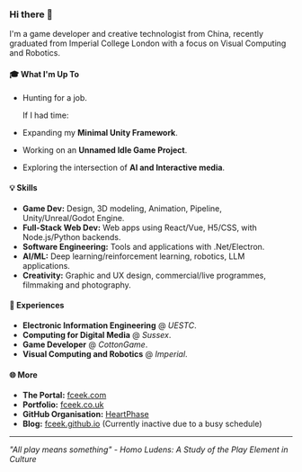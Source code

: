 ### Hi there 👋

I'm a game developer and creative technologist from China, recently graduated from Imperial College London with a focus on Visual Computing and Robotics.

#### 🎓 What I'm Up To
- Hunting for a job.

  If I had time:
- Expanding my **Minimal Unity Framework**.
- Working on an **Unnamed Idle Game Project**.
- Exploring the intersection of **AI and Interactive media**. 

#### 💡 Skills
- **Game Dev:** Design, 3D modeling, Animation, Pipeline, Unity/Unreal/Godot Engine.
- **Full-Stack Web Dev:** Web apps using React/Vue, H5/CSS, with Node.js/Python backends.
- **Software Engineering:** Tools and applications with .Net/Electron.
- **AI/ML:** Deep learning/reinforcement learning, robotics, LLM applications.
- **Creativity:** Graphic and UX design, commercial/live programmes, filmmaking and photography.

#### 🚀 Experiences
- **Electronic Information Engineering** @ *UESTC*.
- **Computing for Digital Media** @ *Sussex*.
- **Game Developer** @ *CottonGame*.
- **Visual Computing and Robotics** @ *Imperial*.

#### 🌐 More
- **The Portal:** [fceek.com](http://fceek.com)
- **Portfolio:** [fceek.co.uk](http://fceek.co.uk)
- **GitHub Organisation:** [HeartPhase](https://github.com/HeartPhase)
- **Blog:** [fceek.github.io](https://fceek.github.io/) (Currently inactive due to a busy schedule)

---
*"All play means something"*   -   *Homo Ludens: A Study of the Play Element in Culture*
